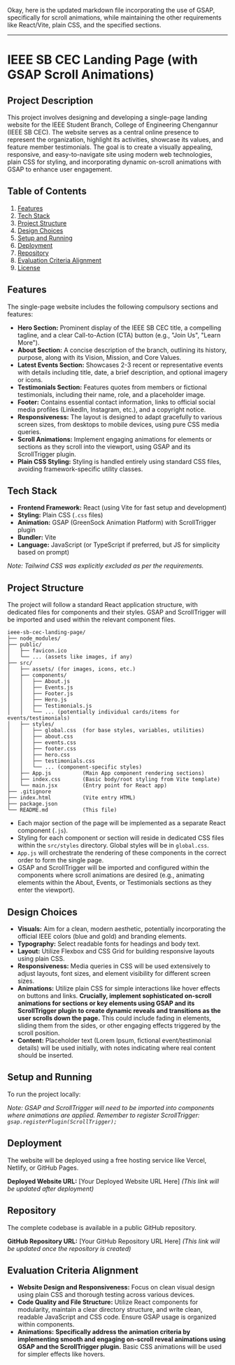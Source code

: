 Okay, here is the updated markdown file incorporating the use of GSAP, specifically for scroll animations, while maintaining the other requirements like React/Vite, plain CSS, and the specified sections.

---

# IEEE SB CEC Landing Page (with GSAP Scroll Animations)

## Project Description

This project involves designing and developing a single-page landing website for the IEEE Student Branch, College of Engineering Chengannur (IEEE SB CEC). The website serves as a central online presence to represent the organization, highlight its activities, showcase its values, and feature member testimonials. The goal is to create a visually appealing, responsive, and easy-to-navigate site using modern web technologies, plain CSS for styling, and incorporating dynamic on-scroll animations with GSAP to enhance user engagement.

## Table of Contents

1.  [Features](#features)
2.  [Tech Stack](#tech-stack)
3.  [Project Structure](#project-structure)
4.  [Design Choices](#design-choices)
5.  [Setup and Running](#setup-and-running)
6.  [Deployment](#deployment)
7.  [Repository](#repository)
8.  [Evaluation Criteria Alignment](#evaluation-criteria-alignment)
9.  [License](#license)

## Features

The single-page website includes the following compulsory sections and features:

*   **Hero Section:** Prominent display of the IEEE SB CEC title, a compelling tagline, and a clear Call-to-Action (CTA) button (e.g., "Join Us", "Learn More").
*   **About Section:** A concise description of the branch, outlining its history, purpose, along with its Vision, Mission, and Core Values.
*   **Latest Events Section:** Showcases 2-3 recent or representative events with details including title, date, a brief description, and optional imagery or icons.
*   **Testimonials Section:** Features quotes from members or fictional testimonials, including their name, role, and a placeholder image.
*   **Footer:** Contains essential contact information, links to official social media profiles (LinkedIn, Instagram, etc.), and a copyright notice.
*   **Responsiveness:** The layout is designed to adapt gracefully to various screen sizes, from desktops to mobile devices, using pure CSS media queries.
*   **Scroll Animations:** Implement engaging animations for elements or sections as they scroll into the viewport, using GSAP and its ScrollTrigger plugin.
*   **Plain CSS Styling:** Styling is handled entirely using standard CSS files, avoiding framework-specific utility classes.

## Tech Stack

*   **Frontend Framework:** React (using Vite for fast setup and development)
*   **Styling:** Plain CSS (`.css` files)
*   **Animation:** GSAP (GreenSock Animation Platform) with ScrollTrigger plugin
*   **Bundler:** Vite
*   **Language:** JavaScript (or TypeScript if preferred, but JS for simplicity based on prompt)

*Note: Tailwind CSS was explicitly excluded as per the requirements.*

## Project Structure

The project will follow a standard React application structure, with dedicated files for components and their styles. GSAP and ScrollTrigger will be imported and used within the relevant component files.

```
ieee-sb-cec-landing-page/
├── node_modules/
├── public/
│   ├── favicon.ico
│   └── ... (assets like images, if any)
├── src/
│   ├── assets/ (for images, icons, etc.)
│   ├── components/
│   │   ├── About.js
│   │   ├── Events.js
│   │   ├── Footer.js
│   │   ├── Hero.js
│   │   ├── Testimonials.js
│   │   └── ... (potentially individual cards/items for events/testimonials)
│   ├── styles/
│   │   ├── global.css  (for base styles, variables, utilities)
│   │   ├── about.css
│   │   ├── events.css
│   │   ├── footer.css
│   │   ├── hero.css
│   │   ├── testimonials.css
│   │   └── ... (component-specific styles)
│   ├── App.js          (Main App component rendering sections)
│   ├── index.css       (Basic body/root styling from Vite template)
│   └── main.jsx        (Entry point for React app)
├── .gitignore
├── index.html          (Vite entry HTML)
├── package.json
└── README.md           (This file)
```

*   Each major section of the page will be implemented as a separate React component (`.js`).
*   Styling for each component or section will reside in dedicated CSS files within the `src/styles` directory. Global styles will be in `global.css`.
*   `App.js` will orchestrate the rendering of these components in the correct order to form the single page.
*   GSAP and ScrollTrigger will be imported and configured within the components where scroll animations are desired (e.g., animating elements within the About, Events, or Testimonials sections as they enter the viewport).

## Design Choices

*   **Visuals:** Aim for a clean, modern aesthetic, potentially incorporating the official IEEE colors (blue and gold) and branding elements.
*   **Typography:** Select readable fonts for headings and body text.
*   **Layout:** Utilize Flexbox and CSS Grid for building responsive layouts using plain CSS.
*   **Responsiveness:** Media queries in CSS will be used extensively to adjust layouts, font sizes, and element visibility for different screen sizes.
*   **Animations:** Utilize plain CSS for simple interactions like hover effects on buttons and links. **Crucially, implement sophisticated on-scroll animations for sections or key elements using GSAP and its ScrollTrigger plugin to create dynamic reveals and transitions as the user scrolls down the page.** This could include fading in elements, sliding them from the sides, or other engaging effects triggered by the scroll position.
*   **Content:** Placeholder text (Lorem Ipsum, fictional event/testimonial details) will be used initially, with notes indicating where real content should be inserted.

## Setup and Running

To run the project locally:



*Note: GSAP and ScrollTrigger will need to be imported into components where animations are applied. Remember to register ScrollTrigger: `gsap.registerPlugin(ScrollTrigger);`*

## Deployment

The website will be deployed using a free hosting service like Vercel, Netlify, or GitHub Pages.

**Deployed Website URL:** [Your Deployed Website URL Here]
*(This link will be updated after deployment)*

## Repository

The complete codebase is available in a public GitHub repository.

**GitHub Repository URL:** [Your GitHub Repository URL Here]
*(This link will be updated once the repository is created)*

## Evaluation Criteria Alignment

*   **Website Design and Responsiveness:** Focus on clean visual design using plain CSS and thorough testing across various devices.
*   **Code Quality and File Structure:** Utilize React components for modularity, maintain a clear directory structure, and write clean, readable JavaScript and CSS code. Ensure GSAP usage is organized within components.
*   **Animations:** **Specifically address the animation criteria by implementing smooth and engaging on-scroll reveal animations using GSAP and the ScrollTrigger plugin.** Basic CSS animations will be used for simpler effects like hovers.

